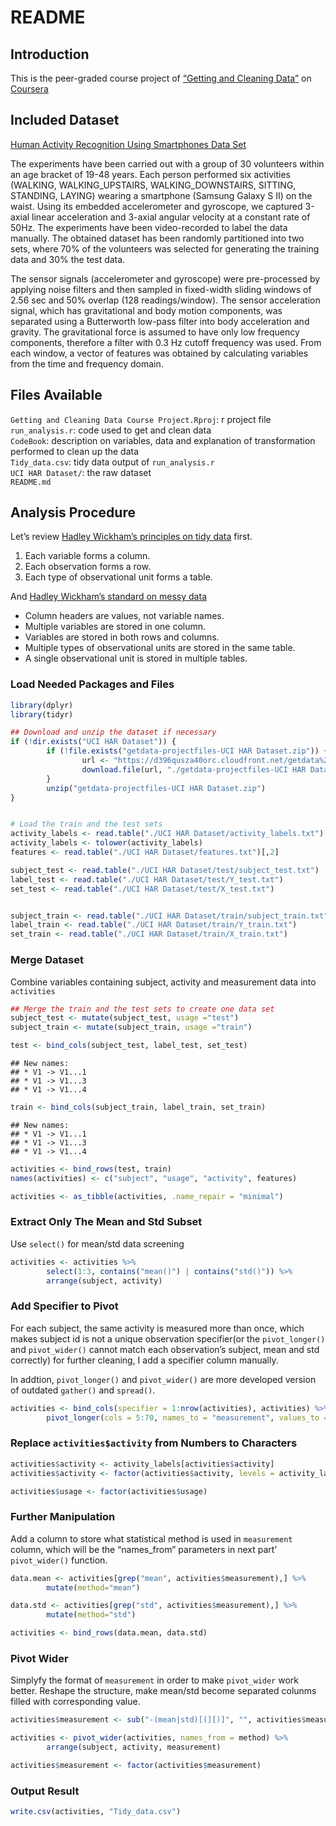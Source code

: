 README
================

## Introduction

This is the peer-graded course project of [“Getting and Cleaning
Data”](https://www.coursera.org/learn/data-cleaning?specialization=data-science-foundations-r)
on [Coursera](https://www.coursera.org/)

## Included Dataset

[Human Activity Recognition Using Smartphones Data
Set](http://archive.ics.uci.edu/ml/datasets/Human+Activity+Recognition+Using+Smartphones)

The experiments have been carried out with a group of 30 volunteers
within an age bracket of 19-48 years. Each person performed six
activities (WALKING, WALKING\_UPSTAIRS, WALKING\_DOWNSTAIRS, SITTING,
STANDING, LAYING) wearing a smartphone (Samsung Galaxy S II) on the
waist. Using its embedded accelerometer and gyroscope, we captured
3-axial linear acceleration and 3-axial angular velocity at a constant
rate of 50Hz. The experiments have been video-recorded to label the data
manually. The obtained dataset has been randomly partitioned into two
sets, where 70% of the volunteers was selected for generating the
training data and 30% the test data.

The sensor signals (accelerometer and gyroscope) were pre-processed by
applying noise filters and then sampled in fixed-width sliding windows
of 2.56 sec and 50% overlap (128 readings/window). The sensor
acceleration signal, which has gravitational and body motion components,
was separated using a Butterworth low-pass filter into body acceleration
and gravity. The gravitational force is assumed to have only low
frequency components, therefore a filter with 0.3 Hz cutoff frequency
was used. From each window, a vector of features was obtained by
calculating variables from the time and frequency domain.

## Files Available

`Getting and Cleaning Data Course Project.Rproj`: r project file
`run_analysis.r`: code used to get and clean data  
`CodeBook`: description on variables, data and explanation of
transformation performed to clean up the data  
`Tidy_data.csv`: tidy data output of `run_analysis.r`  
`UCI HAR Dataset/`: the raw dataset  
`README.md`

## Analysis Procedure

Let’s review [Hadley Wickham’s principles on tidy
data](http://vita.had.co.nz/papers/tidy-data.pdf) first.

1.  Each variable forms a column.
2.  Each observation forms a row.
3.  Each type of observational unit forms a table.

And [Hadley Wickham’s standard on messy
data](http://vita.had.co.nz/papers/tidy-data.pdf)

  - Column headers are values, not variable names.  
  - Multiple variables are stored in one column.  
  - Variables are stored in both rows and columns.  
  - Multiple types of observational units are stored in the same table.
  - A single observational unit is stored in multiple tables.

### Load Needed Packages and Files

``` r
library(dplyr)
library(tidyr)

## Download and unzip the dataset if necessary
if (!dir.exists("UCI HAR Dataset")) {
        if (!file.exists("getdata-projectfiles-UCI HAR Dataset.zip")) {
                url <- "https://d396qusza40orc.cloudfront.net/getdata%2Fprojectfiles%2FUCI%20HAR%20Dataset.zip"
                download.file(url, "./getdata-projectfiles-UCI HAR Dataset.zip", method = "curl")
        }
        unzip("getdata-projectfiles-UCI HAR Dataset.zip")
}


# Load the train and the test sets
activity_labels <- read.table("./UCI HAR Dataset/activity_labels.txt")[,2]
activity_labels <- tolower(activity_labels)
features <- read.table("./UCI HAR Dataset/features.txt")[,2]

subject_test <- read.table("./UCI HAR Dataset/test/subject_test.txt")
label_test <- read.table("./UCI HAR Dataset/test/Y_test.txt")
set_test <- read.table("./UCI HAR Dataset/test/X_test.txt")


subject_train <- read.table("./UCI HAR Dataset/train/subject_train.txt")
label_train <- read.table("./UCI HAR Dataset/train/Y_train.txt")
set_train <- read.table("./UCI HAR Dataset/train/X_train.txt")
```

### Merge Dataset

Combine variables containing subject, activity and measurement data into
`activities`

``` r
## Merge the train and the test sets to create one data set
subject_test <- mutate(subject_test, usage ="test")
subject_train <- mutate(subject_train, usage ="train")

test <- bind_cols(subject_test, label_test, set_test)
```

    ## New names:
    ## * V1 -> V1...1
    ## * V1 -> V1...3
    ## * V1 -> V1...4

``` r
train <- bind_cols(subject_train, label_train, set_train)
```

    ## New names:
    ## * V1 -> V1...1
    ## * V1 -> V1...3
    ## * V1 -> V1...4

``` r
activities <- bind_rows(test, train)
names(activities) <- c("subject", "usage", "activity", features)

activities <- as_tibble(activities, .name_repair = "minimal")
```

### Extract Only The Mean and Std Subset

Use `select()` for mean/std data screening

``` r
activities <- activities %>%
        select(1:3, contains("mean()") | contains("std()")) %>%
        arrange(subject, activity)
```

### Add Specifier to Pivot

For each subject, the same activity is measured more than once, which
makes subject id is not a unique observation specifier(or the
`pivot_longer()` and `pivot_wider()` cannot match each observation’s
subject, mean and std correctly) for further cleaning, I add a specifier
column manually.

In addtion, `pivot_longer()` and `pivot_wider()` are more developed
version of outdated `gather()` and `spread()`.

``` r
activities <- bind_cols(specifier = 1:nrow(activities), activities) %>%
        pivot_longer(cols = 5:70, names_to = "measurement", values_to = "value") 
```

### Replace `activities$activity` from Numbers to Characters

``` r
activities$activity <- activity_labels[activities$activity]
activities$activity <- factor(activities$activity, levels = activity_labels)

activities$usage <- factor(activities$usage)
```

### Further Manipulation

Add a column to store what statistical method is used in `measurement`
column, which will be the “names\_from” parameters in next part’
`pivot_wider()` function.

``` r
data.mean <- activities[grep("mean", activities$measurement),] %>%
        mutate(method="mean")       

data.std <- activities[grep("std", activities$measurement),] %>%
        mutate(method="std") 

activities <- bind_rows(data.mean, data.std)
```

### Pivot Wider

Simplyfy the format of `measurement` in order to make `pivot_wider` work
better. Reshape the structure, make mean/std become separated colunms
filled with corresponding value.

``` r
activities$measurement <- sub("-(mean|std)[(][)]", "", activities$measurement)

activities <- pivot_wider(activities, names_from = method) %>%
        arrange(subject, activity, measurement)

activities$measurement <- factor(activities$measurement)
```

### Output Result

``` r
write.csv(activities, "Tidy_data.csv")
```
